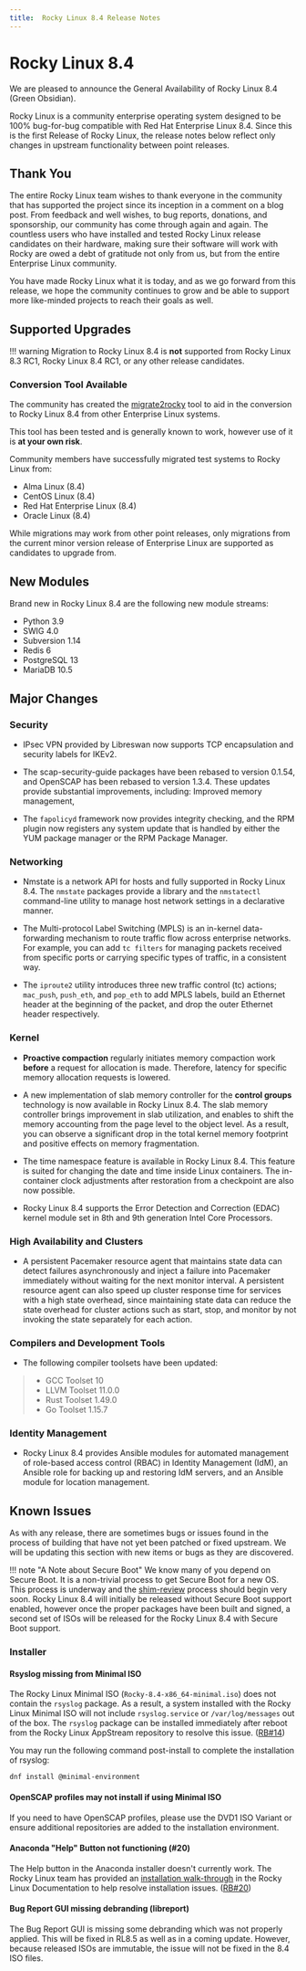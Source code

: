 ```yaml
---
title:  Rocky Linux 8.4 Release Notes
---
```


# Rocky Linux 8.4

We are pleased to announce the General Availability of Rocky Linux 8.4 (Green Obsidian).

Rocky Linux is a community enterprise operating system designed to be 100% bug-for-bug compatible with  Red Hat Enterprise Linux 8.4. Since this is the first Release of Rocky Linux, the release notes below reflect only changes in upstream functionality between point releases.

## Thank You

The entire Rocky Linux team wishes to thank everyone in the community that has supported the project since its inception in a comment on a blog post. From feedback and well wishes, to bug reports, donations, and sponsorship, our community has come through again and again. The countless users who have installed and tested Rocky Linux release candidates on their hardware, making sure their software will work with Rocky are owed a debt of gratitude not only from us, but from the entire Enterprise Linux community.

You have made Rocky Linux what it is today, and as we go forward from this release, we hope the community continues to grow and be able to support more like-minded projects to reach their goals as well.

## Supported Upgrades

!!! warning
    Migration to Rocky Linux 8.4 is **not** supported from Rocky Linux 8.3 RC1, Rocky Linux 8.4 RC1, or any other release candidates.

### Conversion Tool Available

The community has created the [migrate2rocky](https://github.com/rocky-linux/rocky-tools/tree/main/migrate2rocky) tool to aid in the conversion to Rocky Linux 8.4 from other Enterprise Linux systems.

This tool has been tested and is generally known to work, however use of it is **at your own risk**.

Community members have successfully migrated test systems to Rocky Linux from:

* Alma Linux (8.4)
* CentOS Linux (8.4)
* Red Hat Enterprise Linux (8.4)
* Oracle Linux (8.4)

While migrations may work from other point releases, only migrations from the current minor version release of Enterprise Linux are supported as candidates to upgrade from.

## New Modules

Brand new in Rocky Linux 8.4 are the following new module streams:

* Python 3.9
* SWIG 4.0
* Subversion 1.14
* Redis 6
* PostgreSQL 13
* MariaDB 10.5

## Major Changes

### Security

* IPsec VPN provided by Libreswan now supports TCP encapsulation and security labels for IKEv2.

* The scap-security-guide packages have been rebased to version 0.1.54, and OpenSCAP has been rebased to version 1.3.4. These updates provide substantial improvements, including: Improved memory management,

* The `fapolicyd` framework now provides integrity checking, and the RPM plugin now registers any system update that is handled by either the YUM package manager or the RPM Package Manager.

### Networking

* Nmstate is a network API for hosts and fully supported in Rocky Linux 8.4. The `nmstate` packages provide a library and the `nmstatectl` command-line utility to manage host network settings in a declarative manner.

* The Multi-protocol Label Switching (MPLS) is an in-kernel data-forwarding mechanism to route traffic flow across enterprise networks. For example, you can add `tc filters` for managing packets received from specific ports or carrying specific types of traffic, in a consistent way.

* The `iproute2` utility introduces three new traffic control (tc) actions; `mac_push`, `push_eth`, and `pop_eth` to add MPLS labels, build an Ethernet header at the beginning of the packet, and drop the outer Ethernet header respectively.

### Kernel

* **Proactive compaction** regularly initiates memory compaction work **before** a request for allocation is made. Therefore, latency for specific memory allocation requests is lowered.

* A new implementation of slab memory controller for the **control groups** technology is now available in Rocky Linux 8.4. The slab memory controller brings improvement in slab utilization, and enables to shift the memory accounting from the page level to the object level. As a result, you can observe a significant drop in the total kernel memory footprint and positive effects on memory fragmentation.

* The time namespace feature is available in Rocky Linux 8.4. This feature is suited for changing the date and time inside Linux containers. The in-container clock adjustments after restoration from a checkpoint are also now possible.

* Rocky Linux 8.4 supports the Error Detection and Correction (EDAC) kernel module set in 8th and 9th generation Intel Core Processors.

### High Availability and Clusters

* A persistent Pacemaker resource agent that maintains state data can detect failures asynchronously and inject a failure into Pacemaker immediately without waiting for the next monitor interval. A persistent resource agent can also speed up cluster response time for services with a high state overhead, since maintaining state data can reduce the state overhead for cluster actions such as start, stop, and monitor by not invoking the state separately for each action.

### Compilers and Development Tools

* The following compiler toolsets have been updated:

> * GCC Toolset 10
> * LLVM Toolset 11.0.0
> * Rust Toolset 1.49.0
> * Go Toolset 1.15.7

### Identity Management

* Rocky Linux 8.4 provides Ansible modules for automated management of role-based access control (RBAC) in Identity Management (IdM), an Ansible role for backing up and restoring IdM servers, and an Ansible module for location management.

## Known Issues

As with any release, there are sometimes bugs or issues found in the process of building that have not yet been patched or fixed upstream. We will be updating this section with new items or bugs as they are discovered.

!!! note "A Note about Secure Boot"
    We know many of you depend on Secure Boot. It is a non-trivial process to get Secure Boot for a new OS. This process is underway and the [shim-review](https://github.com/rhboot/shim-review) process should begin very soon.
    Rocky Linux 8.4 will initially be released without Secure Boot support enabled, however once the proper packages have been built and signed, a second set of ISOs will be released for the Rocky Linux 8.4 with Secure Boot support.

### Installer

#### Rsyslog missing from Minimal ISO

The Rocky Linux Minimal ISO (`Rocky-8.4-x86_64-minimal.iso`) does not contain the `rsyslog` package. As a result, a system installed with the Rocky Linux Minimal ISO will not include `rsyslog.service` or `/var/log/messages` out of the box. The `rsyslog` package can be installed immediately after reboot from the Rocky Linux AppStream repository to resolve this issue. ([RB#14](https://bugs.rockylinux.org/show_bug.cgi?id=14))

You may run the following command post-install to complete the installation of rsyslog: 

```
dnf install @minimal-environment
```

#### OpenSCAP profiles may not install if using Minimal ISO

If you need to have OpenSCAP profiles, please use the DVD1 ISO Variant or ensure additional repositories are added to the installation environment.

#### Anaconda "Help" Button not functioning (#20)

The Help button in the Anaconda installer doesn't currently work. The Rocky Linux team has provided an [installation walk-through](../guides/rocky-8-installation) in the Rocky Linux Documentation to help resolve installation issues. ([RB#20](https://bugs.rockylinux.org/show_bug.cgi?id=20))

#### Bug Report GUI missing debranding (libreport)

The Bug Report GUI is missing some debranding which was not properly applied. This will be fixed in RL8.5 as well as in a coming update. However, because released ISOs are immutable, the issue will not be fixed in the 8.4 ISO files.

